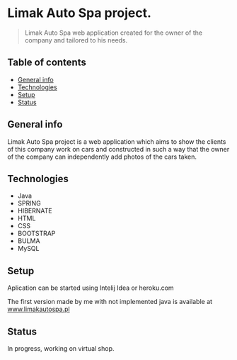

# Limak Auto Spa project.
>Limak Auto Spa web application created for the owner of the company and tailored to his needs.

## Table of contents
* [General info](#general-info)
* [Technologies](#technologies)
* [Setup](#setup)
* [Status](#status)

## General info

Limak Auto Spa project is a web application which aims to show the clients of this company work on cars and constructed in such a way that the owner of the company can independently add photos of the cars taken.

## Technologies

* Java
* SPRING
* HIBERNATE
* HTML
* CSS
* BOOTSTRAP
* BULMA
* MySQL

## Setup
Aplication can be started using Intelij Idea or heroku.com

The first version made by me with not implemented java is available at www.limakautospa.pl

## Status
In progress, working on virtual shop.

